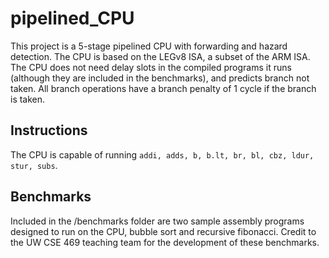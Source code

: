 # pipelined_CPU
This project is a 5-stage pipelined CPU with forwarding and hazard detection. The CPU is based on the LEGv8 ISA, a subset of the ARM ISA. The CPU does not need delay slots in the compiled programs it runs (although they are included in the benchmarks), and predicts branch not taken. All branch operations have a branch penalty of 1 cycle if the branch is taken. 

## Instructions
The CPU is capable of running `addi, adds, b, b.lt, br, bl, cbz, ldur, stur, subs`.

## Benchmarks
Included in the /benchmarks folder are two sample assembly programs designed to run on the CPU, bubble sort and recursive fibonacci. Credit to the UW CSE 469 teaching team for the development of these benchmarks.


